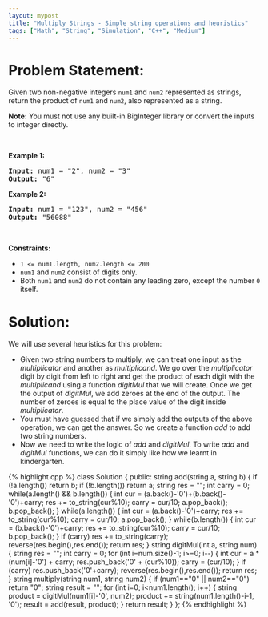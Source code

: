 ```yaml
---
layout: mypost
title: "Multiply Strings - Simple string operations and heuristics"
tags: ["Math", "String", "Simulation", "C++", "Medium"]
---
```

# Problem Statement:
<p>Given two non-negative integers <code>num1</code> and <code>num2</code> represented as strings, return the product of <code>num1</code> and <code>num2</code>, also represented as a string.</p>

<p><strong>Note:</strong>&nbsp;You must not use any built-in BigInteger library or convert the inputs to integer directly.</p>

<p>&nbsp;</p>
<p><strong class="example">Example 1:</strong></p>
<pre><strong>Input:</strong> num1 = "2", num2 = "3"
<strong>Output:</strong> "6"
</pre><p><strong class="example">Example 2:</strong></p>
<pre><strong>Input:</strong> num1 = "123", num2 = "456"
<strong>Output:</strong> "56088"
</pre>
<p>&nbsp;</p>
<p><strong>Constraints:</strong></p>

<ul>
	<li><code>1 &lt;= num1.length, num2.length &lt;= 200</code></li>
	<li><code>num1</code> and <code>num2</code> consist of digits only.</li>
	<li>Both <code>num1</code> and <code>num2</code>&nbsp;do not contain any leading zero, except the number <code>0</code> itself.</li>
</ul>

# Solution:
We will use several heuristics for this problem:
- Given two string numbers to multiply, we can treat one input as the *multiplicator* and another as *multiplicand*. We go over the *multiplicator* digit by digit from left to right and get the product of each digit with the *multiplicand* using a function *digitMul* that we will create. Once we get the output of *digitMul*, we add zeroes at the end of the output. The number of zeroes is equal to the place value of the digit inside *multiplicator*.
- You must have guessed that if we simply add the outputs of the above operation, we can get the answer. So we create a function *add* to add two string numbers.
- Now we need to write the logic of *add* and *digitMul*. To write *add* and *digitMul* functions, we can do it simply like how we learnt in kindergarten. 

 {% highlight cpp %} 
class Solution {
public:
    string add(string a, string b)
    {
        if (!a.length()) return b;
        if (!b.length()) return a;
        string res = "";
        int carry = 0;
        while(a.length() && b.length())
        {
            int cur = (a.back()-'0')+(b.back()-'0')+carry;
            res += to_string(cur%10);
            carry = cur/10;
            a.pop_back();
            b.pop_back();
        }
        while(a.length())
        {
            int cur = (a.back()-'0')+carry;
            res += to_string(cur%10);
            carry = cur/10;
            a.pop_back();
        }
        while(b.length())
        {
            int cur = (b.back()-'0')+carry;
            res += to_string(cur%10);
            carry = cur/10;
            b.pop_back();
        }
        if (carry) res += to_string(carry);
        reverse(res.begin(),res.end());
        return res;
    }
    string digitMul(int a, string num)
    {
        string res = "";
        int carry = 0;
        for (int i=num.size()-1; i>=0; i--)
        {
            int cur = a * (num[i]-'0') + carry;
            res.push_back('0' + (cur%10));
            carry = (cur/10);
        }
        if (carry) res.push_back('0'+carry);
        reverse(res.begin(),res.end());
        return res;
    }
    string multiply(string num1, string num2) 
    {
        if (num1=="0" || num2=="0") return "0";
        string result = "";
        for (int i=0; i<num1.length(); i++)
        {
            string product = digitMul(num1[i]-'0', num2);
            product += string(num1.length()-i-1, '0');
            result = add(result, product);
        }
        return result;
    }
};
 {% endhighlight %}